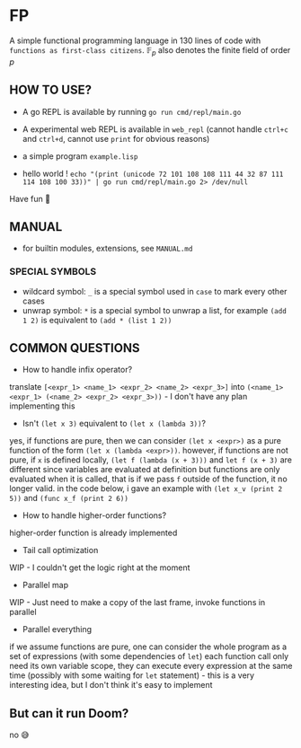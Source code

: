 # FP

A simple functional programming language in 130 lines of code with `functions as first-class citizens`. $\mathbb{F}_p$ also denotes the finite field of order $p$ 

## HOW TO USE?

- A go REPL is available by running `go run cmd/repl/main.go`

- A experimental web REPL is available in `web_repl` (cannot handle `ctrl+c` and `ctrl+d`, cannot use `print` for obvious reasons)

- a simple program `example.lisp`

- hello world ! `echo "(print (unicode 72 101 108 108 111 44 32 87 111 114 108 100 33))" | go run cmd/repl/main.go 2> /dev/null`

Have fun 🤗

## MANUAL

- for builtin modules, extensions, see `MANUAL.md`

### SPECIAL SYMBOLS
- wildcard symbol: `_` is a special symbol used in `case` to mark every other cases
- unwrap symbol: `*` is a special symbol to unwrap a list, for example `(add 1 2)` is equivalent to `(add * (list 1 2))` 

## COMMON QUESTIONS

- How to handle infix operator? 

translate `[<expr_1> <name_1> <expr_2> <name_2> <expr_3>]` into `(<name_1> <expr_1> (<name_2> <expr_2> <expr_3>))` - 
I don't have any plan implementing this

- Isn't `(let x 3)` equivalent to `(let x (lambda 3))`?

yes, if functions are pure, then we can consider `(let x <expr>)` as a pure function of the form `(let x (lambda <expr>))`. 
however, if functions are not pure, if `x` is defined locally, `(let f (lambda (x + 3)))` and `let f (x + 3)` are different
since variables are evaluated at definition but functions are only evaluated when it is called,
that is if we pass `f` outside of the function, it no longer valid.
in the code below, i gave an example with `(let x_v (print 2 5))` and `(func x_f (print 2 6))`

- How to handle higher-order functions?

higher-order function is already implemented

- Tail call optimization

WIP - I couldn't get the logic right at the moment

- Parallel map

WIP - Just need to make a copy of the last frame, invoke functions in parallel

- Parallel everything

if we assume functions are pure, one can consider the whole program as a set of expressions (with some dependencies of `let`)
each function call only need its own variable scope, they can execute every expression at the same time (possibly with some waiting for `let` statement) - 
this is a very interesting idea, but I don't think it's easy to implement

## But can it run Doom?

no 😅

